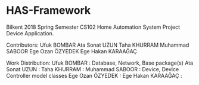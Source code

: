 # HAS-Framework
Bilkent 2018 Spring Semester CS102 Home Automation System Project Device Application.

Contributors:
Ufuk BOMBAR
Ata Sonat UZUN
Taha KHURRAM
Muhammad SABOOR
Ege Ozan ÖZYEDEK
Ege Hakan KARAAĞAÇ

Work Distribution:
Ufuk BOMBAR         : Database, Network, Base package(s)
Ata Sonat UZUN      : 
Taha KHURRAM        : 
Muhammad SABOOR     : Device, Device Controller model classes
Ege Ozan ÖZYEDEK    : 
Ege Hakan KARAAĞAÇ  : 

